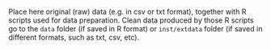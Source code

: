 Place here original (raw) data (e.g. in csv or txt format), together with R scripts used for data preparation.
Clean data produced by those R scripts go to the `data` folder (if saved in R format) or `inst/extdata` folder (if saved in different formats, such as txt, csv, etc).
